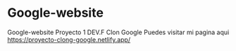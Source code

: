 # Google-website
Google-website
Proyecto 1 DEV.F Clon Google
Puedes visitar mi pagina aqui https://proyecto-clong-google.netlify.app/
